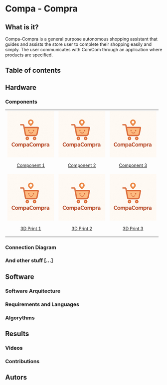 # Compa - Compra
## What is it?
Compa-Compra is a general purpose autonomous shopping assistant that guides and assists the store user to complete their shopping easily and simply. The user communicates with ComCom through an application where products are specified.

## Table of contents

## Hardware 

### Components

<table>
  <tr>
    <td style="text-align: center;">
      <img src="docs/report/compacompra_logo.jpg" alt="Component 1" width="150"/>
      <p><a href="LINK_1">Component 1</a></p>
    </td>
    <td style="text-align: center;">
      <img src="docs/report/compacompra_logo.jpg" alt="Component 2" width="150"/>
      <p><a href="LINK_2">Component 2</a></p>
    </td>
    <td style="text-align: center;">
      <img src="docs/report/compacompra_logo.jpg" alt="Component 3" width="150"/>
      <p><a href="LINK_3">Component 3</a></p>
    </td>
  </tr>
  <tr>
    <td style="text-align: center;">
      <img src="docs/report/compacompra_logo.jpg" alt="3D Print 1" width="150"/>
      <p><a href="LINK_4">3D Print 1</a></p>
    </td>
    <td style="text-align: center;">
      <img src="docs/report/compacompra_logo.jpg" alt="3D Print 2" width="150"/>
      <p><a href="LINK_5">3D Print 2</a></p>
    </td>
    <td style="text-align: center;">
      <img src="docs/report/compacompra_logo.jpg" alt="3D Print 3" width="150"/>
      <p><a href="LINK_6">3D Print 3</a></p>
    </td>
  </tr>
</table>


### Connection Diagram

### And other stuff [...]


## Software

### Software Arquitecture

### Requirements and Languages

### Algorythms


## Results

### Videos

### Contributions

## Autors
